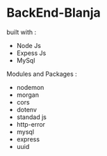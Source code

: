 # BackEnd-Blanja

built with :
- Node Js
- Expess Js
- MySql

Modules and Packages :
- nodemon
- morgan
- cors
- dotenv
- standad js
- http-error
- mysql
- express
- uuid
